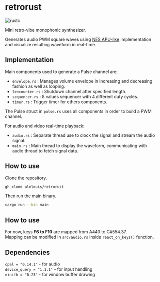 # **retrorust**
![rustc](https://img.shields.io/badge/rustc-1.61.0-important)

Mini retro-vibe monophonic synthesizer.

Generates audio PWM square waves using [NES APU-like](https://www.nesdev.org/wiki/APU) implementation and visualize resulting waveform in real-time.

## **Implementation**
Main components used to generate a Pulse channel are:
- `envelope.rs` : Manages volume envelope in increasing and decreasing fashion as well as looping.
- `lencounter.rs` : Shutdown channel after specified length.
- `sequencer.rs` : 8 values sequencer with 4 different duty cycles.
- `timer.rs` : Trigger timer for others components.

The Pulse struct in `pulse.rs` uses all components in order to build a PWM channel.

For audio and video real-time playback:
- `audio.rs` : Separate thread use to clock the signal and stream the audio signal.
- `main.rs` : Main thread to display the waveform, communicating with audio thread to fetch signal data.

## **How to use**
Clone the repository.
```bash
gh clone alelouis/retrorust
```
Then run the main binary.
```bash
cargo run --bin main
```

## **How to use**
For now, keys **F6 to F10** are mapped from A440 to C#554.37.  
Mapping can be modified in `src/audio.rs` inside `react_on_keys()` function.

## **Dependencies**
`cpal = "0.14.1"` - for audio  
`device_query = "1.1.1"` - for input handling  
`minifb = "0.23"` - for window buffer drawing